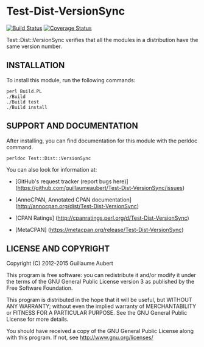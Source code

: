 Test-Dist-VersionSync
=====================

[![Build Status](https://travis-ci.org/guillaumeaubert/Test-Dist-VersionSync.svg?branch=master)](https://travis-ci.org/guillaumeaubert/Test-Dist-VersionSync)
[![Coverage Status](https://coveralls.io/repos/guillaumeaubert/Test-Dist-VersionSync/badge.svg?branch=master)](https://coveralls.io/r/guillaumeaubert/Test-Dist-VersionSync?branch=master)

Test::Dist::VersionSync verifies that all the modules in a distribution have the same version number.


INSTALLATION
------------

To install this module, run the following commands:

	perl Build.PL
	./Build
	./Build test
	./Build install


SUPPORT AND DOCUMENTATION
-------------------------

After installing, you can find documentation for this module with the
perldoc command.

	perldoc Test::Dist::VersionSync


You can also look for information at:

 * [GitHub's request tracker (report bugs here)]
   (https://github.com/guillaumeaubert/Test-Dist-VersionSync/issues)

 * [AnnoCPAN, Annotated CPAN documentation]
   (http://annocpan.org/dist/Test-Dist-VersionSync)

 * [CPAN Ratings]
   (http://cpanratings.perl.org/d/Test-Dist-VersionSync)

 * [MetaCPAN]
   (https://metacpan.org/release/Test-Dist-VersionSync)


LICENSE AND COPYRIGHT
---------------------

Copyright (C) 2012-2015 Guillaume Aubert

This program is free software: you can redistribute it and/or modify it under
the terms of the GNU General Public License version 3 as published by the Free
Software Foundation.

This program is distributed in the hope that it will be useful, but WITHOUT ANY
WARRANTY; without even the implied warranty of MERCHANTABILITY or FITNESS FOR A
PARTICULAR PURPOSE. See the GNU General Public License for more details.

You should have received a copy of the GNU General Public License along with
this program. If not, see http://www.gnu.org/licenses/

